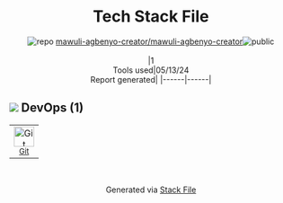 <!--
&lt;--- Readme.md Snippet without images Start ---&gt;
## Tech Stack
mawuli-agbenyo-creator/mawuli-agbenyo-creator is built on the following main stack:



Full tech stack [here](/techstack.md)

&lt;--- Readme.md Snippet without images End ---&gt;

&lt;--- Readme.md Snippet with images Start ---&gt;
## Tech Stack
mawuli-agbenyo-creator/mawuli-agbenyo-creator is built on the following main stack:



Full tech stack [here](/techstack.md)

&lt;--- Readme.md Snippet with images End ---&gt;
-->
<div align="center">

# Tech Stack File
![](https://img.stackshare.io/repo.svg "repo") [mawuli-agbenyo-creator/mawuli-agbenyo-creator](https://github.com/mawuli-agbenyo-creator/mawuli-agbenyo-creator)![](https://img.stackshare.io/public_badge.svg "public")
<br/><br/>
|1<br/>Tools used|05/13/24 <br/>Report generated|
|------|------|
</div>

## <img src='https://img.stackshare.io/devops.svg'/> DevOps (1)
<table><tr>
  <td align='center'>
  <img width='36' height='36' src='https://img.stackshare.io/service/1046/git.png' alt='Git'>
  <br>
  <sub><a href="http://git-scm.com/">Git</a></sub>
  <br>
  <sub></sub>
</td>

</tr>
</table>

<br/>
<div align='center'>

Generated via [Stack File](https://github.com/marketplace/stack-file)
